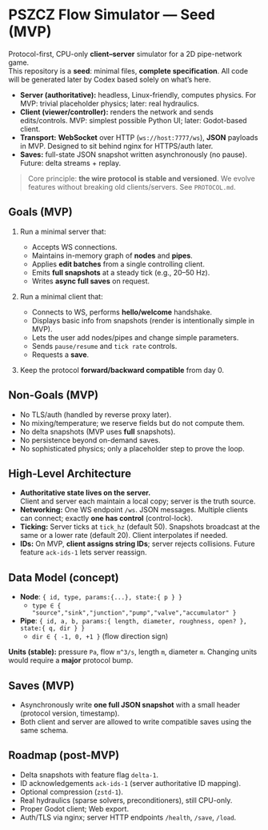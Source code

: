 # PSZCZ Flow Simulator — Seed (MVP)

Protocol-first, CPU-only **client–server** simulator for a 2D pipe-network game.  
This repository is a **seed**: minimal files, **complete specification**. All code will be generated later by Codex based solely on what’s here.

- **Server (authoritative):** headless, Linux-friendly, computes physics. For MVP: trivial placeholder physics; later: real hydraulics.
- **Client (viewer/controller):** renders the network and sends edits/controls. MVP: simplest possible Python UI; later: Godot-based client.
- **Transport:** **WebSocket** over HTTP (`ws://host:7777/ws`), **JSON** payloads in MVP. Designed to sit behind nginx for HTTPS/auth later.
- **Saves:** full-state JSON snapshot written asynchronously (no pause). Future: delta streams + replay.

> Core principle: **the wire protocol is stable and versioned**. We evolve features without breaking old clients/servers. See `PROTOCOL.md`.

## Goals (MVP)

1. Run a minimal server that:
   - Accepts WS connections.
   - Maintains in-memory graph of **nodes** and **pipes**.
   - Applies **edit batches** from a single controlling client.
   - Emits **full snapshots** at a steady tick (e.g., 20–50 Hz).
   - Writes **async full saves** on request.

2. Run a minimal client that:
   - Connects to WS, performs **hello/welcome** handshake.
   - Displays basic info from snapshots (render is intentionally simple in MVP).
   - Lets the user add nodes/pipes and change simple parameters.
   - Sends `pause/resume` and `tick rate` controls.
   - Requests a **save**.

3. Keep the protocol **forward/backward compatible** from day 0.

## Non-Goals (MVP)

- No TLS/auth (handled by reverse proxy later).
- No mixing/temperature; we reserve fields but do not compute them.
- No delta snapshots (MVP uses **full** snapshots).
- No persistence beyond on-demand saves.
- No sophisticated physics; only a placeholder step to prove the loop.

## High-Level Architecture

- **Authoritative state lives on the server.**  
  Client and server each maintain a local copy; server is the truth source.
- **Networking:** One WS endpoint `/ws`. JSON messages. Multiple clients can connect; exactly **one has control** (control-lock).
- **Ticking:** Server ticks at `tick_hz` (default 50). Snapshots broadcast at the same or a lower rate (default 20). Client interpolates if needed.
- **IDs:** On MVP, **client assigns string IDs**; server rejects collisions. Future feature `ack-ids-1` lets server reassign.

## Data Model (concept)

- **Node**: `{ id, type, params:{...}, state:{ p } }`
  - `type ∈ { "source","sink","junction","pump","valve","accumulator" }`
- **Pipe**: `{ id, a, b, params:{ length, diameter, roughness, open? }, state:{ q, dir } }`
  - `dir ∈ { -1, 0, +1 }` (flow direction sign)

**Units (stable):** pressure `Pa`, flow `m^3/s`, length `m`, diameter `m`. Changing units would require a **major** protocol bump.

## Saves (MVP)

- Asynchronously write **one full JSON snapshot** with a small header (protocol version, timestamp).
- Both client and server are allowed to write compatible saves using the same schema.

## Roadmap (post-MVP)

- Delta snapshots with feature flag `delta-1`.
- ID acknowledgements `ack-ids-1` (server authoritative ID mapping).
- Optional compression (`zstd-1`).
- Real hydraulics (sparse solvers, preconditioners), still CPU-only.
- Proper Godot client; Web export.
- Auth/TLS via nginx; server HTTP endpoints `/health`, `/save`, `/load`.
